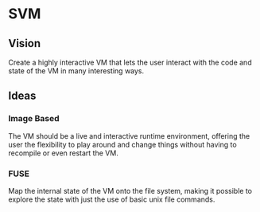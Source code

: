 # SVM

## Vision

Create a highly interactive VM that lets the user interact with the code and state of the
VM in many interesting ways.

## Ideas

### Image Based

The VM should be a live and interactive runtime environment, offering the user the flexibility to
play around and change things without having to recompile or even restart the VM.

### FUSE

Map the internal state of the VM onto the file system, making it possible to explore the state
with just the use of basic unix file commands.
